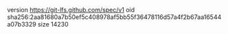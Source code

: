 version https://git-lfs.github.com/spec/v1
oid sha256:2aa81680a7b50ef5c408978af5bb55f36478116d57a4f2b67aa16544a07b3329
size 14230
